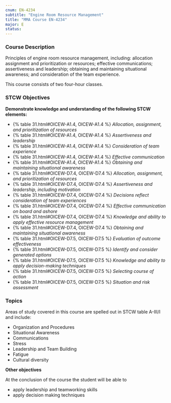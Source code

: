 ```yaml
---
cnum: EN-4234
subtitle: "Engine Room Resource Management"
title: "MMA Course EN-4234"
major: E
status: 
---
```


### Course Description

Principles of engine room resource management, including: allocation assignment and prioritization or resources; effective communications; assertiveness and leadership; obtaining and maintaining situational awareness; and consideration of the team experience. 

This course consists of two four-hour classes.


### STCW Objectives

**Demonstrate knowledge and understanding of the following STCW elements:**

* {% table 31.html#OICEW-A1.4, OICEW-A1.4 %} *Allocation, assignment, and prioritization of resources*
* {% table 31.html#OICEW-A1.4, OICEW-A1.4 %} *Assertiveness and leadership*
* {% table 31.html#OICEW-A1.4, OICEW-A1.4 %} *Consideration of team experience*
* {% table 31.html#OICEW-A1.4, OICEW-A1.4 %} *Effective communication*
* {% table 31.html#OICEW-A1.4, OICEW-A1.4 %} *Obtaining and maintaining situational awareness*
* {% table 31.html#OICEW-D7.4, OICEW-D7.4 %} *Allocation, assignment, and prioritization of resources*
* {% table 31.html#OICEW-D7.4, OICEW-D7.4 %} *Assertiveness and leadership, including motivation*
* {% table 31.html#OICEW-D7.4, OICEW-D7.4 %} *Decisions reflect consideration of team experiences*
* {% table 31.html#OICEW-D7.4, OICEW-D7.4 %} *Effective communication on board and ashore*
* {% table 31.html#OICEW-D7.4, OICEW-D7.4 %} *Knowledge and ability to apply effective resource management*
* {% table 31.html#OICEW-D7.4, OICEW-D7.4 %} *Obtaining and maintaining situational awareness*
* {% table 31.html#OICEW-D7.5, OICEW-D7.5 %} *Evaluation of outcome effectiveness*
* {% table 31.html#OICEW-D7.5, OICEW-D7.5 %} *Identify and consider generated options*
* {% table 31.html#OICEW-D7.5, OICEW-D7.5 %} *Knowledge and ability to apply decision-making techniques*
* {% table 31.html#OICEW-D7.5, OICEW-D7.5 %} *Selecting course of action*
* {% table 31.html#OICEW-D7.5, OICEW-D7.5 %} *Situation and risk assessment*



### Topics

Areas of study covered in this course are spelled out in STCW table A-III/I and include:

* Organization and Procedures
* Situational Awareness
* Communications
* Stress
* Leadership and Team Building
* Fatigue
* Cultural diversity


**Other objectives**



At the conclusion of the course the student will be able to

* apply leadership and teamworking skills
* apply decision making techniques




